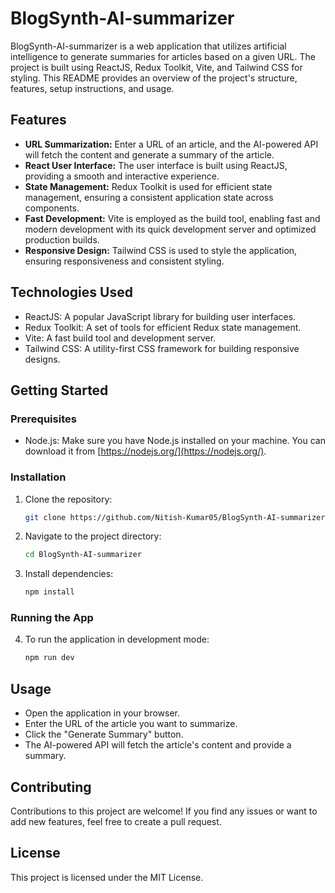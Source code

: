 # BlogSynth-AI-summarizer

BlogSynth-AI-summarizer is a web application that utilizes artificial intelligence to generate summaries for articles based on a given URL. The project is built using ReactJS, Redux Toolkit, Vite, and Tailwind CSS for styling. This README provides an overview of the project's structure, features, setup instructions, and usage.

## Features

- **URL Summarization:** Enter a URL of an article, and the AI-powered API will fetch the content and generate a summary of the article.
- **React User Interface:** The user interface is built using ReactJS, providing a smooth and interactive experience.
- **State Management:** Redux Toolkit is used for efficient state management, ensuring a consistent application state across components.
- **Fast Development:** Vite is employed as the build tool, enabling fast and modern development with its quick development server and optimized production builds.
- **Responsive Design:** Tailwind CSS is used to style the application, ensuring responsiveness and consistent styling.

## Technologies Used

- ReactJS: A popular JavaScript library for building user interfaces.
- Redux Toolkit: A set of tools for efficient Redux state management.
- Vite: A fast build tool and development server.
- Tailwind CSS: A utility-first CSS framework for building responsive designs.

## Getting Started

### Prerequisites

- Node.js: Make sure you have Node.js installed on your machine. You can download it from [https://nodejs.org/](https://nodejs.org/).

### Installation

1. Clone the repository:

   ```bash
   git clone https://github.com/Nitish-Kumar05/BlogSynth-AI-summarizer.git

2. Navigate to the project directory:

   ```bash
   cd BlogSynth-AI-summarizer

2. Install dependencies:

   ```bash
   npm install

### Running the App
4. To run the application in development mode:
   ```bash
   npm run dev

## Usage

- Open the application in your browser.
- Enter the URL of the article you want to summarize.
- Click the "Generate Summary" button.
- The AI-powered API will fetch the article's content and provide a summary.

## Contributing

Contributions to this project are welcome! If you find any issues or want to add new features, feel free to create a pull request.

## License

This project is licensed under the MIT License.
